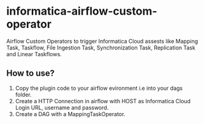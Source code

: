 # informatica-airflow-custom-operator
Airflow Custom Operators to trigger Informatica Cloud assests like Mapping Task, Taskflow, File Ingestion Task, Synchronization Task, Replication Task and Linear Taskflows.

## How to use?
1. Copy the plugin code to your airflow evironment i.e into your dags folder.
2. Create a HTTP Connection in airflow with HOST as Informatica Cloud Login URL, username and password.
3. Create a DAG with a MappingTaskOperator.
